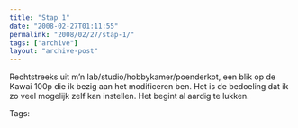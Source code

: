 ```yaml
---
title: "Stap 1"
date: "2008-02-27T01:11:55"
permalink: "2008/02/27/stap-1/"
tags: ["archive"]
layout: "archive-post"
---
```

Rechtstreeks uit m’n lab/studio/hobbykamer/poenderkot, een blik op de Kawai 100p die ik bezig aan het modificeren ben. Het is de bedoeling dat ik zo veel mogelijk zelf kan instellen. Het begint al aardig te lukken.

Tags:
